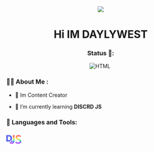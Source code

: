 <div id="header" align="center">
    <img src="https://media.giphy.com/media/knppRRnG8joUE/giphy.gif" width="200" />
    <h1 align="center">Hi IM DAYLYWEST</h1>
</div>

<div align="center">
    <h3>Status 🧠:</h3>
    <div>
    <img src="https://img.shields.io/badge/im%20broken-black?label=%F0%9F%92%94&labelColor=A081AE" title="HTML5" alt="HTML" 
    width="100"/>&nbsp;
    </div>
</div>

### 👨‍💻 About Me :

- 📝 Im Content Creator

- 🌱 I’m currently learning **DISCRD JS**


<div align="left">
    <h3>🔨 Languages and Tools:</h3>
    <div>
       <img src="https://github.com/devicons/devicon/blob/master/icons/discordjs/discordjs-original.svg" title="HTML5" alt="HTML" 
       width="40" height="40"/>&nbsp;
    </div>
</div>
